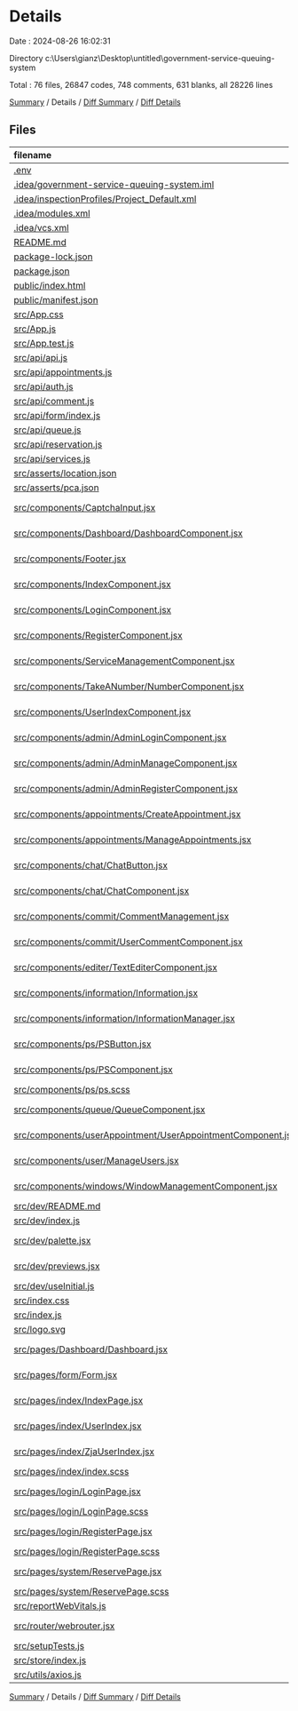 # Details

Date : 2024-08-26 16:02:31

Directory c:\\Users\\gianz\\Desktop\\untitled\\government-service-queuing-system

Total : 76 files,  26847 codes, 748 comments, 631 blanks, all 28226 lines

[Summary](results.md) / Details / [Diff Summary](diff.md) / [Diff Details](diff-details.md)

## Files
| filename | language | code | comment | blank | total |
| :--- | :--- | ---: | ---: | ---: | ---: |
| [.env](/.env) | Properties | 1 | 0 | 0 | 1 |
| [.idea/government-service-queuing-system.iml](/.idea/government-service-queuing-system.iml) | XML | 12 | 0 | 0 | 12 |
| [.idea/inspectionProfiles/Project_Default.xml](/.idea/inspectionProfiles/Project_Default.xml) | XML | 6 | 0 | 0 | 6 |
| [.idea/modules.xml](/.idea/modules.xml) | XML | 8 | 0 | 0 | 8 |
| [.idea/vcs.xml](/.idea/vcs.xml) | XML | 6 | 0 | 0 | 6 |
| [README.md](/README.md) | Markdown | 38 | 0 | 33 | 71 |
| [package-lock.json](/package-lock.json) | JSON | 21,492 | 0 | 1 | 21,493 |
| [package.json](/package.json) | JSON | 65 | 0 | 1 | 66 |
| [public/index.html](/public/index.html) | HTML | 20 | 23 | 1 | 44 |
| [public/manifest.json](/public/manifest.json) | JSON | 25 | 0 | 1 | 26 |
| [src/App.css](/src/App.css) | CSS | 0 | 33 | 6 | 39 |
| [src/App.js](/src/App.js) | JavaScript | 17 | 21 | 5 | 43 |
| [src/App.test.js](/src/App.test.js) | JavaScript | 7 | 0 | 2 | 9 |
| [src/api/api.js](/src/api/api.js) | JavaScript | 8 | 1 | 2 | 11 |
| [src/api/appointments.js](/src/api/appointments.js) | JavaScript | 0 | 44 | 1 | 45 |
| [src/api/auth.js](/src/api/auth.js) | JavaScript | 20 | 0 | 4 | 24 |
| [src/api/comment.js](/src/api/comment.js) | JavaScript | 0 | 44 | 1 | 45 |
| [src/api/form/index.js](/src/api/form/index.js) | JavaScript | 11 | 0 | 2 | 13 |
| [src/api/queue.js](/src/api/queue.js) | JavaScript | 0 | 44 | 1 | 45 |
| [src/api/reservation.js](/src/api/reservation.js) | JavaScript | 0 | 44 | 1 | 45 |
| [src/api/services.js](/src/api/services.js) | JavaScript | 0 | 44 | 1 | 45 |
| [src/asserts/location.json](/src/asserts/location.json) | JSON | 475 | 0 | 0 | 475 |
| [src/asserts/pca.json](/src/asserts/pca.json) | JSON | 1 | 0 | 0 | 1 |
| [src/components/CaptchaInput.jsx](/src/components/CaptchaInput.jsx) | JavaScript JSX | 60 | 10 | 8 | 78 |
| [src/components/Dashboard/DashboardComponent.jsx](/src/components/Dashboard/DashboardComponent.jsx) | JavaScript JSX | 142 | 10 | 22 | 174 |
| [src/components/Footer.jsx](/src/components/Footer.jsx) | JavaScript JSX | 7 | 0 | 4 | 11 |
| [src/components/IndexComponent.jsx](/src/components/IndexComponent.jsx) | JavaScript JSX | 84 | 3 | 12 | 99 |
| [src/components/LoginComponent.jsx](/src/components/LoginComponent.jsx) | JavaScript JSX | 64 | 2 | 5 | 71 |
| [src/components/RegisterComponent.jsx](/src/components/RegisterComponent.jsx) | JavaScript JSX | 176 | 29 | 28 | 233 |
| [src/components/ServiceManagementComponent.jsx](/src/components/ServiceManagementComponent.jsx) | JavaScript JSX | 119 | 1 | 11 | 131 |
| [src/components/TakeANumber/NumberComponent.jsx](/src/components/TakeANumber/NumberComponent.jsx) | JavaScript JSX | 387 | 39 | 46 | 472 |
| [src/components/UserIndexComponent.jsx](/src/components/UserIndexComponent.jsx) | JavaScript JSX | 18 | 0 | 7 | 25 |
| [src/components/admin/AdminLoginComponent.jsx](/src/components/admin/AdminLoginComponent.jsx) | JavaScript JSX | 10 | 1 | 7 | 18 |
| [src/components/admin/AdminManageComponent.jsx](/src/components/admin/AdminManageComponent.jsx) | JavaScript JSX | 0 | 0 | 1 | 1 |
| [src/components/admin/AdminRegisterComponent.jsx](/src/components/admin/AdminRegisterComponent.jsx) | JavaScript JSX | 69 | 0 | 6 | 75 |
| [src/components/appointments/CreateAppointment.jsx](/src/components/appointments/CreateAppointment.jsx) | JavaScript JSX | 185 | 8 | 25 | 218 |
| [src/components/appointments/ManageAppointments.jsx](/src/components/appointments/ManageAppointments.jsx) | JavaScript JSX | 297 | 4 | 24 | 325 |
| [src/components/chat/ChatButton.jsx](/src/components/chat/ChatButton.jsx) | JavaScript JSX | 56 | 2 | 7 | 65 |
| [src/components/chat/ChatComponent.jsx](/src/components/chat/ChatComponent.jsx) | JavaScript JSX | 143 | 13 | 18 | 174 |
| [src/components/commit/CommentManagement.jsx](/src/components/commit/CommentManagement.jsx) | JavaScript JSX | 194 | 69 | 16 | 279 |
| [src/components/commit/UserCommentComponent.jsx](/src/components/commit/UserCommentComponent.jsx) | JavaScript JSX | 137 | 59 | 15 | 211 |
| [src/components/editer/TextEditerComponent.jsx](/src/components/editer/TextEditerComponent.jsx) | JavaScript JSX | 7 | 0 | 8 | 15 |
| [src/components/information/Information.jsx](/src/components/information/Information.jsx) | JavaScript JSX | 33 | 0 | 4 | 37 |
| [src/components/information/InformationManager.jsx](/src/components/information/InformationManager.jsx) | JavaScript JSX | 215 | 5 | 28 | 248 |
| [src/components/ps/PSButton.jsx](/src/components/ps/PSButton.jsx) | JavaScript JSX | 48 | 2 | 7 | 57 |
| [src/components/ps/PSComponent.jsx](/src/components/ps/PSComponent.jsx) | JavaScript JSX | 135 | 33 | 20 | 188 |
| [src/components/ps/ps.scss](/src/components/ps/ps.scss) | SCSS | 46 | 0 | 8 | 54 |
| [src/components/queue/QueueComponent.jsx](/src/components/queue/QueueComponent.jsx) | JavaScript JSX | 193 | 70 | 30 | 293 |
| [src/components/userAppointment/UserAppointmentComponent.jsx](/src/components/userAppointment/UserAppointmentComponent.jsx) | JavaScript JSX | 300 | 10 | 24 | 334 |
| [src/components/user/ManageUsers.jsx](/src/components/user/ManageUsers.jsx) | JavaScript JSX | 181 | 0 | 12 | 193 |
| [src/components/windows/WindowManagementComponent.jsx](/src/components/windows/WindowManagementComponent.jsx) | JavaScript JSX | 104 | 0 | 14 | 118 |
| [src/dev/README.md](/src/dev/README.md) | Markdown | 61 | 0 | 9 | 70 |
| [src/dev/index.js](/src/dev/index.js) | JavaScript | 7 | 0 | 2 | 9 |
| [src/dev/palette.jsx](/src/dev/palette.jsx) | JavaScript JSX | 25 | 0 | 2 | 27 |
| [src/dev/previews.jsx](/src/dev/previews.jsx) | JavaScript JSX | 9 | 0 | 2 | 11 |
| [src/dev/useInitial.js](/src/dev/useInitial.js) | JavaScript | 8 | 6 | 2 | 16 |
| [src/index.css](/src/index.css) | CSS | 12 | 0 | 2 | 14 |
| [src/index.js](/src/index.js) | JavaScript | 18 | 3 | 3 | 24 |
| [src/logo.svg](/src/logo.svg) | XML | 1 | 0 | 0 | 1 |
| [src/pages/Dashboard/Dashboard.jsx](/src/pages/Dashboard/Dashboard.jsx) | JavaScript JSX | 15 | 0 | 4 | 19 |
| [src/pages/form/Form.jsx](/src/pages/form/Form.jsx) | JavaScript JSX | 218 | 4 | 21 | 243 |
| [src/pages/index/IndexPage.jsx](/src/pages/index/IndexPage.jsx) | JavaScript JSX | 68 | 0 | 6 | 74 |
| [src/pages/index/UserIndex.jsx](/src/pages/index/UserIndex.jsx) | JavaScript JSX | 131 | 14 | 17 | 162 |
| [src/pages/index/ZjaUserIndex.jsx](/src/pages/index/ZjaUserIndex.jsx) | JavaScript JSX | 9 | 0 | 6 | 15 |
| [src/pages/index/index.scss](/src/pages/index/index.scss) | SCSS | 13 | 0 | 1 | 14 |
| [src/pages/login/LoginPage.jsx](/src/pages/login/LoginPage.jsx) | JavaScript JSX | 175 | 8 | 14 | 197 |
| [src/pages/login/LoginPage.scss](/src/pages/login/LoginPage.scss) | SCSS | 37 | 0 | 5 | 42 |
| [src/pages/login/RegisterPage.jsx](/src/pages/login/RegisterPage.jsx) | JavaScript JSX | 211 | 7 | 22 | 240 |
| [src/pages/login/RegisterPage.scss](/src/pages/login/RegisterPage.scss) | SCSS | 2 | 0 | 1 | 3 |
| [src/pages/system/ReservePage.jsx](/src/pages/system/ReservePage.jsx) | JavaScript JSX | 141 | 16 | 19 | 176 |
| [src/pages/system/ReservePage.scss](/src/pages/system/ReservePage.scss) | SCSS | 0 | 5 | 0 | 5 |
| [src/reportWebVitals.js](/src/reportWebVitals.js) | JavaScript | 12 | 0 | 2 | 14 |
| [src/router/webrouter.jsx](/src/router/webrouter.jsx) | JavaScript JSX | 29 | 0 | 3 | 32 |
| [src/setupTests.js](/src/setupTests.js) | JavaScript | 1 | 4 | 1 | 6 |
| [src/store/index.js](/src/store/index.js) | JavaScript | 22 | 8 | 6 | 36 |
| [src/utils/axios.js](/src/utils/axios.js) | JavaScript | 0 | 5 | 1 | 6 |

[Summary](results.md) / Details / [Diff Summary](diff.md) / [Diff Details](diff-details.md)